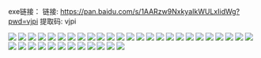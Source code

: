 exe链接：
链接: https://pan.baidu.com/s/1AARzw9NxkyaIkWULxIidWg?pwd=vjpi 提取码: vjpi 

![](https://github.com/asperitasz/Digital-Image-Processing-system/blob/main/imgs/%E6%95%B0%E5%AD%97%E5%9B%BE%E5%83%8F%E5%A4%84%E7%90%86%E7%B3%BB%E7%BB%9F_01.png)
![](https://github.com/asperitasz/Digital-Image-Processing-system/blob/main/imgs/%E6%95%B0%E5%AD%97%E5%9B%BE%E5%83%8F%E5%A4%84%E7%90%86%E7%B3%BB%E7%BB%9F_02.png)
![](https://github.com/asperitasz/Digital-Image-Processing-system/blob/main/imgs/%E6%95%B0%E5%AD%97%E5%9B%BE%E5%83%8F%E5%A4%84%E7%90%86%E7%B3%BB%E7%BB%9F_03.png)
![](https://github.com/asperitasz/Digital-Image-Processing-system/blob/main/imgs/%E6%95%B0%E5%AD%97%E5%9B%BE%E5%83%8F%E5%A4%84%E7%90%86%E7%B3%BB%E7%BB%9F_04.png)
![](https://github.com/asperitasz/Digital-Image-Processing-system/blob/main/imgs/%E6%95%B0%E5%AD%97%E5%9B%BE%E5%83%8F%E5%A4%84%E7%90%86%E7%B3%BB%E7%BB%9F_05.png)
![](https://github.com/asperitasz/Digital-Image-Processing-system/blob/main/imgs/%E6%95%B0%E5%AD%97%E5%9B%BE%E5%83%8F%E5%A4%84%E7%90%86%E7%B3%BB%E7%BB%9F_06.png)
![](https://github.com/asperitasz/Digital-Image-Processing-system/blob/main/imgs/%E6%95%B0%E5%AD%97%E5%9B%BE%E5%83%8F%E5%A4%84%E7%90%86%E7%B3%BB%E7%BB%9F_07.png)
![](https://github.com/asperitasz/Digital-Image-Processing-system/blob/main/imgs/%E6%95%B0%E5%AD%97%E5%9B%BE%E5%83%8F%E5%A4%84%E7%90%86%E7%B3%BB%E7%BB%9F_08.png)
![](https://github.com/asperitasz/Digital-Image-Processing-system/blob/main/imgs/%E6%95%B0%E5%AD%97%E5%9B%BE%E5%83%8F%E5%A4%84%E7%90%86%E7%B3%BB%E7%BB%9F_09.png)
![](https://github.com/asperitasz/Digital-Image-Processing-system/blob/main/imgs/%E6%95%B0%E5%AD%97%E5%9B%BE%E5%83%8F%E5%A4%84%E7%90%86%E7%B3%BB%E7%BB%9F_10.png)
![](https://github.com/asperitasz/Digital-Image-Processing-system/blob/main/imgs/%E6%95%B0%E5%AD%97%E5%9B%BE%E5%83%8F%E5%A4%84%E7%90%86%E7%B3%BB%E7%BB%9F_11.png)
![](https://github.com/asperitasz/Digital-Image-Processing-system/blob/main/imgs/%E6%95%B0%E5%AD%97%E5%9B%BE%E5%83%8F%E5%A4%84%E7%90%86%E7%B3%BB%E7%BB%9F_12.png)
![](https://github.com/asperitasz/Digital-Image-Processing-system/blob/main/imgs/%E6%95%B0%E5%AD%97%E5%9B%BE%E5%83%8F%E5%A4%84%E7%90%86%E7%B3%BB%E7%BB%9F_13.png)
![](https://github.com/asperitasz/Digital-Image-Processing-system/blob/main/imgs/%E6%95%B0%E5%AD%97%E5%9B%BE%E5%83%8F%E5%A4%84%E7%90%86%E7%B3%BB%E7%BB%9F_14.png)
![](https://github.com/asperitasz/Digital-Image-Processing-system/blob/main/imgs/%E6%95%B0%E5%AD%97%E5%9B%BE%E5%83%8F%E5%A4%84%E7%90%86%E7%B3%BB%E7%BB%9F_15.png)
![](https://github.com/asperitasz/Digital-Image-Processing-system/blob/main/imgs/%E6%95%B0%E5%AD%97%E5%9B%BE%E5%83%8F%E5%A4%84%E7%90%86%E7%B3%BB%E7%BB%9F_16.png)
![](https://github.com/asperitasz/Digital-Image-Processing-system/blob/main/imgs/%E6%95%B0%E5%AD%97%E5%9B%BE%E5%83%8F%E5%A4%84%E7%90%86%E7%B3%BB%E7%BB%9F_17.png)
![](https://github.com/asperitasz/Digital-Image-Processing-system/blob/main/imgs/%E6%95%B0%E5%AD%97%E5%9B%BE%E5%83%8F%E5%A4%84%E7%90%86%E7%B3%BB%E7%BB%9F_18.png)
![](https://github.com/asperitasz/Digital-Image-Processing-system/blob/main/imgs/%E6%95%B0%E5%AD%97%E5%9B%BE%E5%83%8F%E5%A4%84%E7%90%86%E7%B3%BB%E7%BB%9F_19.png)
![](https://github.com/asperitasz/Digital-Image-Processing-system/blob/main/imgs/%E6%95%B0%E5%AD%97%E5%9B%BE%E5%83%8F%E5%A4%84%E7%90%86%E7%B3%BB%E7%BB%9F_20.png)
![](https://github.com/asperitasz/Digital-Image-Processing-system/blob/main/imgs/%E6%95%B0%E5%AD%97%E5%9B%BE%E5%83%8F%E5%A4%84%E7%90%86%E7%B3%BB%E7%BB%9F_21.png)
![](https://github.com/asperitasz/Digital-Image-Processing-system/blob/main/imgs/%E6%95%B0%E5%AD%97%E5%9B%BE%E5%83%8F%E5%A4%84%E7%90%86%E7%B3%BB%E7%BB%9F_22.png)
![](https://github.com/asperitasz/Digital-Image-Processing-system/blob/main/imgs/%E6%95%B0%E5%AD%97%E5%9B%BE%E5%83%8F%E5%A4%84%E7%90%86%E7%B3%BB%E7%BB%9F_23.png)
![](https://github.com/asperitasz/Digital-Image-Processing-system/blob/main/imgs/%E6%95%B0%E5%AD%97%E5%9B%BE%E5%83%8F%E5%A4%84%E7%90%86%E7%B3%BB%E7%BB%9F_24.png)
![](https://github.com/asperitasz/Digital-Image-Processing-system/blob/main/imgs/%E6%95%B0%E5%AD%97%E5%9B%BE%E5%83%8F%E5%A4%84%E7%90%86%E7%B3%BB%E7%BB%9F_25.png)
![](https://github.com/asperitasz/Digital-Image-Processing-system/blob/main/imgs/%E6%95%B0%E5%AD%97%E5%9B%BE%E5%83%8F%E5%A4%84%E7%90%86%E7%B3%BB%E7%BB%9F_26.png)
![](https://github.com/asperitasz/Digital-Image-Processing-system/blob/main/imgs/%E6%95%B0%E5%AD%97%E5%9B%BE%E5%83%8F%E5%A4%84%E7%90%86%E7%B3%BB%E7%BB%9F_27.png)
![](https://github.com/asperitasz/Digital-Image-Processing-system/blob/main/imgs/%E6%95%B0%E5%AD%97%E5%9B%BE%E5%83%8F%E5%A4%84%E7%90%86%E7%B3%BB%E7%BB%9F_28.png)
![](https://github.com/asperitasz/Digital-Image-Processing-system/blob/main/imgs/%E6%95%B0%E5%AD%97%E5%9B%BE%E5%83%8F%E5%A4%84%E7%90%86%E7%B3%BB%E7%BB%9F_29.png)
![](https://github.com/asperitasz/Digital-Image-Processing-system/blob/main/imgs/%E6%95%B0%E5%AD%97%E5%9B%BE%E5%83%8F%E5%A4%84%E7%90%86%E7%B3%BB%E7%BB%9F_30.png)
![](https://github.com/asperitasz/Digital-Image-Processing-system/blob/main/imgs/%E6%95%B0%E5%AD%97%E5%9B%BE%E5%83%8F%E5%A4%84%E7%90%86%E7%B3%BB%E7%BB%9F_31.png)
![](https://github.com/asperitasz/Digital-Image-Processing-system/blob/main/imgs/%E6%95%B0%E5%AD%97%E5%9B%BE%E5%83%8F%E5%A4%84%E7%90%86%E7%B3%BB%E7%BB%9F_32.png)
![](https://github.com/asperitasz/Digital-Image-Processing-system/blob/main/imgs/%E6%95%B0%E5%AD%97%E5%9B%BE%E5%83%8F%E5%A4%84%E7%90%86%E7%B3%BB%E7%BB%9F_33.png)
![](https://github.com/asperitasz/Digital-Image-Processing-system/blob/main/imgs/%E6%95%B0%E5%AD%97%E5%9B%BE%E5%83%8F%E5%A4%84%E7%90%86%E7%B3%BB%E7%BB%9F_34.png)
![](https://github.com/asperitasz/Digital-Image-Processing-system/blob/main/imgs/%E6%95%B0%E5%AD%97%E5%9B%BE%E5%83%8F%E5%A4%84%E7%90%86%E7%B3%BB%E7%BB%9F_35.png)
![](https://github.com/asperitasz/Digital-Image-Processing-system/blob/main/imgs/%E6%95%B0%E5%AD%97%E5%9B%BE%E5%83%8F%E5%A4%84%E7%90%86%E7%B3%BB%E7%BB%9F_36.png)
![](https://github.com/asperitasz/Digital-Image-Processing-system/blob/main/imgs/%E6%95%B0%E5%AD%97%E5%9B%BE%E5%83%8F%E5%A4%84%E7%90%86%E7%B3%BB%E7%BB%9F_37.png)

